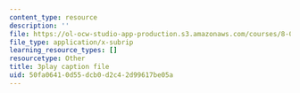 ```yaml
---
content_type: resource
description: ''
file: https://ol-ocw-studio-app-production.s3.amazonaws.com/courses/8-01sc-classical-mechanics-fall-2016/50fa06410d55dcb0d2c42d99617be05a_Cslq_ZYdYwE.srt
file_type: application/x-subrip
learning_resource_types: []
resourcetype: Other
title: 3play caption file
uid: 50fa0641-0d55-dcb0-d2c4-2d99617be05a
---
```

